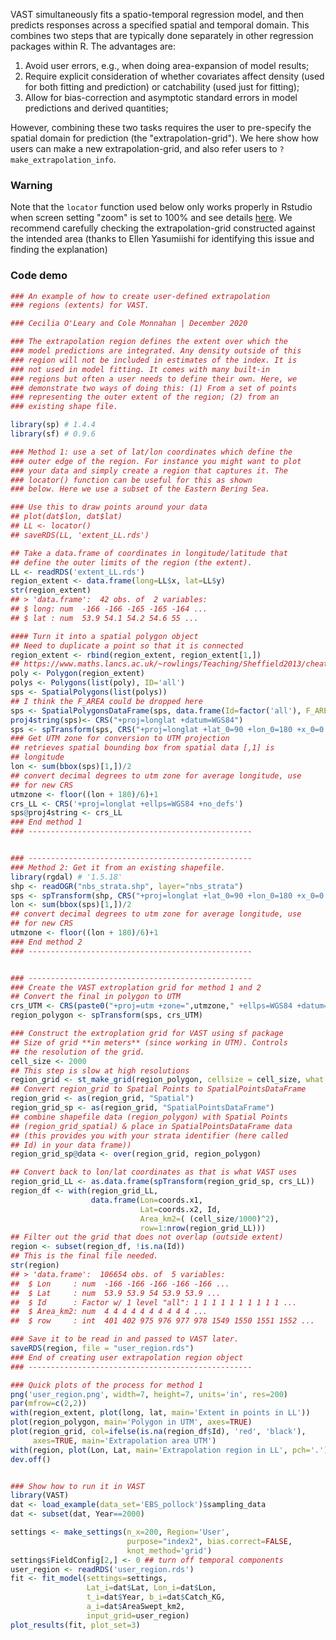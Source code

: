 VAST simultaneously fits a spatio-temporal regression model, and then predicts responses across a specified spatial and temporal domain.  This combines two steps that are typically done separately in other regression packages within R.  The advantages are:
1. Avoid user errors, e.g., when doing area-expansion of model results;
2. Require explicit consideration of whether covariates affect density (used for both fitting and prediction) or catchability (used just for fitting);
3. Allow for bias-correction and asymptotic standard errors in model predictions and derived quantities;

However, combining these two tasks requires the user to pre-specify the spatial domain for prediction (the "extrapolation-grid").  We here show how users can make a new extrapolation-grid, and also refer users to `?make_extrapolation_info`.

### Warning
Note that the `locator` function used below only works properly in Rstudio when screen setting "zoom" is set to 100% and see details [here](https://stackoverflow.com/questions/73256552/problem-with-point-location-with-locator-function-in-r).  We recommend carefully checking the extrapolation-grid constructed against the intended area (thanks to Ellen Yasumiishi for identifying this issue and finding the explanation)

### Code demo
```R
### An example of how to create user-defined extrapolation
### regions (extents) for VAST.

### Cecilia O'Leary and Cole Monnahan | December 2020

### The extrapolation region defines the extent over which the
### model predictions are integrated. Any density outside of this
### region will not be included in estimates of the index. It is
### not used in model fitting. It comes with many built-in
### regions but often a user needs to define their own. Here, we
### demonstrate two ways of doing this: (1) From a set of points
### representing the outer extent of the region; (2) from an
### existing shape file.

library(sp) # 1.4.4
library(sf) # 0.9.6

### Method 1: use a set of lat/lon coordinates which define the
### outer edge of the region. For instance you might want to plot
### your data and simply create a region that captures it. The
### locator() function can be useful for this as shown
### below. Here we use a subset of the Eastern Bering Sea.

### Use this to draw points around your data
## plot(dat$lon, dat$lat)
## LL <- locator()
## saveRDS(LL, 'extent_LL.rds')

## Take a data.frame of coordinates in longitude/latitude that
## define the outer limits of the region (the extent).
LL <- readRDS('extent_LL.rds')
region_extent <- data.frame(long=LL$x, lat=LL$y)
str(region_extent)
## > 'data.frame':	42 obs. of  2 variables:
## $ long: num  -166 -166 -165 -165 -164 ...
## $ lat : num  53.9 54.1 54.2 54.6 55 ...

#### Turn it into a spatial polygon object
## Need to duplicate a point so that it is connected
region_extent <- rbind(region_extent, region_extent[1,])
## https://www.maths.lancs.ac.uk/~rowlings/Teaching/Sheffield2013/cheatsheet.html
poly <- Polygon(region_extent)
polys <- Polygons(list(poly), ID='all')
sps <- SpatialPolygons(list(polys))
## I think the F_AREA could be dropped here
sps <- SpatialPolygonsDataFrame(sps, data.frame(Id=factor('all'), F_AREA=1, row.names='all'))
proj4string(sps)<- CRS("+proj=longlat +datum=WGS84")
sps <- spTransform(sps, CRS("+proj=longlat +lat_0=90 +lon_0=180 +x_0=0 +y_0=0 +datum=WGS84 +units=m +no_defs +ellps=WGS84 +towgs84=0,0,0 "))
### Get UTM zone for conversion to UTM projection
## retrieves spatial bounding box from spatial data [,1] is
## longitude
lon <- sum(bbox(sps)[1,])/2
## convert decimal degrees to utm zone for average longitude, use
## for new CRS
utmzone <- floor((lon + 180)/6)+1
crs_LL <- CRS('+proj=longlat +ellps=WGS84 +no_defs')
sps@proj4string <- crs_LL
### End method 1
### --------------------------------------------------


### --------------------------------------------------
### Method 2: Get it from an existing shapefile.
library(rgdal) # '1.5.18'
shp <- readOGR("nbs_strata.shp", layer="nbs_strata")
sps <- spTransform(shp, CRS("+proj=longlat +lat_0=90 +lon_0=180 +x_0=0 +y_0=0 +datum=WGS84 +units=m +no_defs +ellps=WGS84 +towgs84=0,0,0 "))
lon <- sum(bbox(sps)[1,])/2
## convert decimal degrees to utm zone for average longitude, use
## for new CRS
utmzone <- floor((lon + 180)/6)+1
### End method 2
### --------------------------------------------------


### --------------------------------------------------
### Create the VAST extroplation grid for method 1 and 2
## Convert the final in polygon to UTM
crs_UTM <- CRS(paste0("+proj=utm +zone=",utmzone," +ellps=WGS84 +datum=WGS84 +units=m +no_defs "))
region_polygon <- spTransform(sps, crs_UTM)

### Construct the extroplation grid for VAST using sf package
## Size of grid **in meters** (since working in UTM). Controls
## the resolution of the grid.
cell_size <- 2000
## This step is slow at high resolutions
region_grid <- st_make_grid(region_polygon, cellsize = cell_size, what = "centers")
## Convert region_grid to Spatial Points to SpatialPointsDataFrame
region_grid <- as(region_grid, "Spatial")
region_grid_sp <- as(region_grid, "SpatialPointsDataFrame")
## combine shapefile data (region_polygon) with Spatial Points
## (region_grid_spatial) & place in SpatialPointsDataFrame data
## (this provides you with your strata identifier (here called
## Id) in your data frame))
region_grid_sp@data <- over(region_grid, region_polygon)

## Convert back to lon/lat coordinates as that is what VAST uses
region_grid_LL <- as.data.frame(spTransform(region_grid_sp, crs_LL))
region_df <- with(region_grid_LL,
                  data.frame(Lon=coords.x1,
                             Lat=coords.x2, Id,
                             Area_km2=( (cell_size/1000)^2),
                             row=1:nrow(region_grid_LL)))
## Filter out the grid that does not overlap (outside extent)
region <- subset(region_df, !is.na(Id))
## This is the final file needed.
str(region)
## > 'data.frame':	106654 obs. of  5 variables:
##  $ Lon     : num  -166 -166 -166 -166 -166 ...
##  $ Lat     : num  53.9 53.9 54 53.9 53.9 ...
##  $ Id      : Factor w/ 1 level "all": 1 1 1 1 1 1 1 1 1 1 ...
##  $ Area_km2: num  4 4 4 4 4 4 4 4 4 4 ...
##  $ row     : int  401 402 975 976 977 978 1549 1550 1551 1552 ...

### Save it to be read in and passed to VAST later.
saveRDS(region, file = "user_region.rds")
### End of creating user extrapolation region object
### --------------------------------------------------

### Quick plots of the process for method 1
png('user_region.png', width=7, height=7, units='in', res=200)
par(mfrow=c(2,2))
with(region_extent, plot(long, lat, main='Extent in points in LL'))
plot(region_polygon, main='Polygon in UTM', axes=TRUE)
plot(region_grid, col=ifelse(is.na(region_df$Id), 'red', 'black'),
     axes=TRUE, main='Extrapolation area UTM')
with(region, plot(Lon, Lat, main='Extrapolation region in LL', pch='.'))
dev.off()


### Show how to run it in VAST
library(VAST)
dat <- load_example(data_set='EBS_pollock')$sampling_data
dat <- subset(dat, Year==2000)

settings <- make_settings(n_x=200, Region='User',
                          purpose="index2", bias.correct=FALSE,
                          knot_method='grid')
settings$FieldConfig[2,] <- 0 ## turn off temporal components
user_region <- readRDS('user_region.rds')
fit <- fit_model(settings=settings,
                 Lat_i=dat$Lat, Lon_i=dat$Lon,
                 t_i=dat$Year, b_i=dat$Catch_KG,
                 a_i=dat$AreaSwept_km2,
                 input_grid=user_region)
plot_results(fit, plot_set=3)
```

